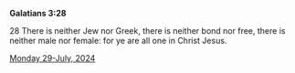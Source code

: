 **Galatians 3:28**

28 There is neither Jew nor Greek, there is neither bond nor free, there is neither male nor female: for ye are all one in Christ Jesus.

[Monday 29-July, 2024](https://getbible.net/kjv/Galatians/3/28)

